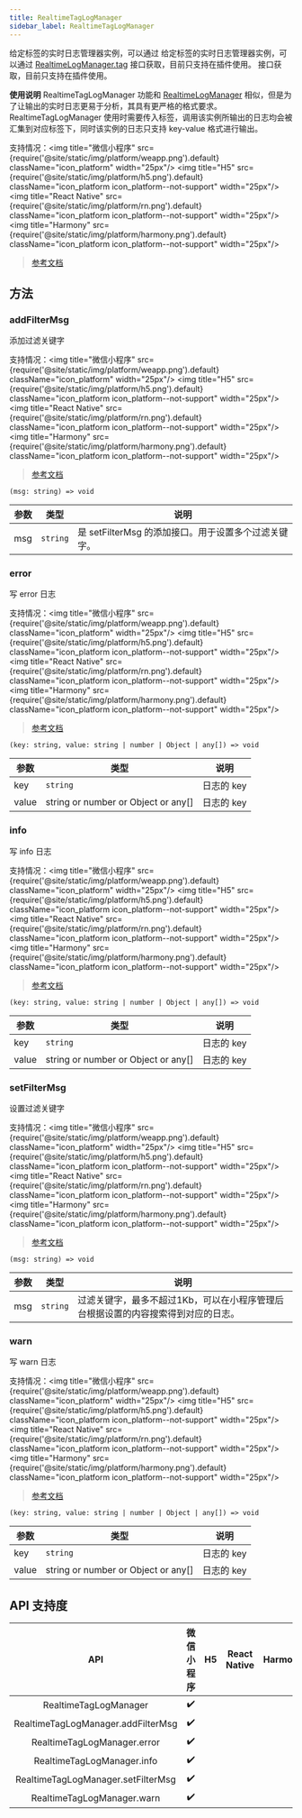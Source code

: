 ```yaml
---
title: RealtimeTagLogManager
sidebar_label: RealtimeTagLogManager
---
```


给定标签的实时日志管理器实例，可以通过 给定标签的实时日志管理器实例，可以通过 [RealtimeLogManager.tag](./RealtimeLogManager#tag) 接口获取，目前只支持在插件使用。 接口获取，目前只支持在插件使用。

**使用说明**
RealtimeTagLogManager 功能和 [RealtimeLogManager](./RealtimeLogManager) 相似，但是为了让输出的实时日志更易于分析，其具有更严格的格式要求。
RealtimeTagLogManager 使用时需要传入标签，调用该实例所输出的日志均会被汇集到对应标签下，同时该实例的日志只支持 key-value 格式进行输出。

支持情况：<img title="微信小程序" src={require('@site/static/img/platform/weapp.png').default} className="icon_platform" width="25px"/> <img title="H5" src={require('@site/static/img/platform/h5.png').default} className="icon_platform icon_platform--not-support" width="25px"/> <img title="React Native" src={require('@site/static/img/platform/rn.png').default} className="icon_platform icon_platform--not-support" width="25px"/> <img title="Harmony" src={require('@site/static/img/platform/harmony.png').default} className="icon_platform icon_platform--not-support" width="25px"/>

> [参考文档](https://developers.weixin.qq.com/miniprogram/dev/api/base/debug/RealtimeTagLogManager.html)

## 方法

### addFilterMsg

添加过滤关键字

支持情况：<img title="微信小程序" src={require('@site/static/img/platform/weapp.png').default} className="icon_platform" width="25px"/> <img title="H5" src={require('@site/static/img/platform/h5.png').default} className="icon_platform icon_platform--not-support" width="25px"/> <img title="React Native" src={require('@site/static/img/platform/rn.png').default} className="icon_platform icon_platform--not-support" width="25px"/> <img title="Harmony" src={require('@site/static/img/platform/harmony.png').default} className="icon_platform icon_platform--not-support" width="25px"/>

> [参考文档](https://developers.weixin.qq.com/miniprogram/dev/api/base/debug/RealtimeTagLogManager.addFilterMsg.html)

```tsx
(msg: string) => void
```

| 参数 | 类型 | 说明 |
| --- | --- | --- |
| msg | `string` | 是 setFilterMsg 的添加接口。用于设置多个过滤关键字。 |

### error

写 error 日志

支持情况：<img title="微信小程序" src={require('@site/static/img/platform/weapp.png').default} className="icon_platform" width="25px"/> <img title="H5" src={require('@site/static/img/platform/h5.png').default} className="icon_platform icon_platform--not-support" width="25px"/> <img title="React Native" src={require('@site/static/img/platform/rn.png').default} className="icon_platform icon_platform--not-support" width="25px"/> <img title="Harmony" src={require('@site/static/img/platform/harmony.png').default} className="icon_platform icon_platform--not-support" width="25px"/>

> [参考文档](https://developers.weixin.qq.com/miniprogram/dev/api/base/debug/RealtimeTagLogManager.error.html)

```tsx
(key: string, value: string | number | Object | any[]) => void
```

| 参数 | 类型 | 说明 |
| --- | --- | --- |
| key | `string` | 日志的 key |
| value | string or number or Object or any[] | 日志的 key |

### info

写 info 日志

支持情况：<img title="微信小程序" src={require('@site/static/img/platform/weapp.png').default} className="icon_platform" width="25px"/> <img title="H5" src={require('@site/static/img/platform/h5.png').default} className="icon_platform icon_platform--not-support" width="25px"/> <img title="React Native" src={require('@site/static/img/platform/rn.png').default} className="icon_platform icon_platform--not-support" width="25px"/> <img title="Harmony" src={require('@site/static/img/platform/harmony.png').default} className="icon_platform icon_platform--not-support" width="25px"/>

> [参考文档](https://developers.weixin.qq.com/miniprogram/dev/api/base/debug/RealtimeTagLogManager.info.html)

```tsx
(key: string, value: string | number | Object | any[]) => void
```

| 参数 | 类型 | 说明 |
| --- | --- | --- |
| key | `string` | 日志的 key |
| value | string or number or Object or any[] | 日志的 key |

### setFilterMsg

设置过滤关键字

支持情况：<img title="微信小程序" src={require('@site/static/img/platform/weapp.png').default} className="icon_platform" width="25px"/> <img title="H5" src={require('@site/static/img/platform/h5.png').default} className="icon_platform icon_platform--not-support" width="25px"/> <img title="React Native" src={require('@site/static/img/platform/rn.png').default} className="icon_platform icon_platform--not-support" width="25px"/> <img title="Harmony" src={require('@site/static/img/platform/harmony.png').default} className="icon_platform icon_platform--not-support" width="25px"/>

> [参考文档](https://developers.weixin.qq.com/miniprogram/dev/api/base/debug/RealtimeTagLogManager.setFilterMsg.html)

```tsx
(msg: string) => void
```

| 参数 | 类型 | 说明 |
| --- | --- | --- |
| msg | `string` | 过滤关键字，最多不超过1Kb，可以在小程序管理后台根据设置的内容搜索得到对应的日志。 |

### warn

写 warn 日志

支持情况：<img title="微信小程序" src={require('@site/static/img/platform/weapp.png').default} className="icon_platform" width="25px"/> <img title="H5" src={require('@site/static/img/platform/h5.png').default} className="icon_platform icon_platform--not-support" width="25px"/> <img title="React Native" src={require('@site/static/img/platform/rn.png').default} className="icon_platform icon_platform--not-support" width="25px"/> <img title="Harmony" src={require('@site/static/img/platform/harmony.png').default} className="icon_platform icon_platform--not-support" width="25px"/>

> [参考文档](https://developers.weixin.qq.com/miniprogram/dev/api/base/debug/RealtimeTagLogManager.warn.html)

```tsx
(key: string, value: string | number | Object | any[]) => void
```

| 参数 | 类型 | 说明 |
| --- | --- | --- |
| key | `string` | 日志的 key |
| value | string or number or Object or any[] | 日志的 key |

## API 支持度

| API | 微信小程序 | H5 | React Native | Harmony |
| :---: | :---: | :---: | :---: | :---: |
| RealtimeTagLogManager | ✔️ |  |  |  |
| RealtimeTagLogManager.addFilterMsg | ✔️ |  |  |  |
| RealtimeTagLogManager.error | ✔️ |  |  |  |
| RealtimeTagLogManager.info | ✔️ |  |  |  |
| RealtimeTagLogManager.setFilterMsg | ✔️ |  |  |  |
| RealtimeTagLogManager.warn | ✔️ |  |  |  |
